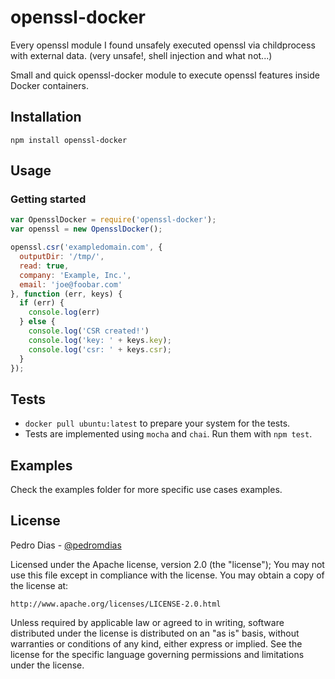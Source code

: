# openssl-docker

Every openssl module I found unsafely executed openssl via childprocess with external data. (very unsafe!, shell injection and what not...)

Small and quick openssl-docker module to execute openssl features inside Docker containers.

## Installation

`npm install openssl-docker`

## Usage

### Getting started

``` js
var OpensslDocker = require('openssl-docker');
var openssl = new OpensslDocker();

openssl.csr('exampledomain.com', {
  outputDir: '/tmp/',
  read: true,
  company: 'Example, Inc.',
  email: 'joe@foobar.com'
}, function (err, keys) {
  if (err) {
    console.log(err)
  } else {
    console.log('CSR created!')
    console.log('key: ' + keys.key);
    console.log('csr: ' + keys.csr);
  }
});
```

## Tests

 * `docker pull ubuntu:latest` to prepare your system for the tests.
 * Tests are implemented using `mocha` and `chai`. Run them with `npm test`.

## Examples

Check the examples folder for more specific use cases examples.

## License

Pedro Dias - [@pedromdias](https://twitter.com/pedromdias)

Licensed under the Apache license, version 2.0 (the "license"); You may not use this file except in compliance with the license. You may obtain a copy of the license at:

    http://www.apache.org/licenses/LICENSE-2.0.html

Unless required by applicable law or agreed to in writing, software distributed under the license is distributed on an "as is" basis, without warranties or conditions of any kind, either express or implied. See the license for the specific language governing permissions and limitations under the license.
